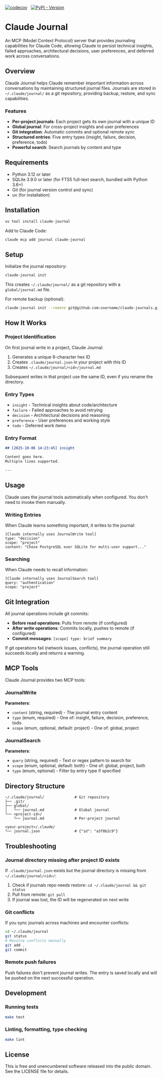 [![codecov](https://codecov.io/gh/Ch00k/claude-journal/graph/badge.svg?token=a8iDciRD0f)](https://codecov.io/gh/Ch00k/claude-journal) &nbsp;
[![PyPI - Version](https://img.shields.io/pypi/v/claude-journal)](https://pypi.org/project/claude-journal)

# Claude Journal

An MCP (Model Context Protocol) server that provides journaling capabilities for Claude Code, allowing Claude to persist
technical insights, failed approaches, architectural decisions, user preferences, and deferred work across
conversations.

## Overview

Claude Journal helps Claude remember important information across conversations by maintaining structured journal files.
Journals are stored in `~/.claude/journal/` as a git repository, providing backup, restore, and sync capabilities.

### Features

- **Per-project journals**: Each project gets its own journal with a unique ID
- **Global journal**: For cross-project insights and user preferences
- **Git integration**: Automatic commits and optional remote sync
- **Structured entries**: Five entry types (insight, failure, decision, preference, todo)
- **Powerful search**: Search journals by content and type

## Requirements

- Python 3.12 or later
- SQLite 3.9.0 or later (for FTS5 full-text search, bundled with Python 3.6+)
- Git (for journal version control and sync)
- uv (for installation)

## Installation

```bash
uv tool install claude-journal
```

Add to Claude Code:

```bash
claude mcp add journal claude-journal
```

## Setup

Initialize the journal repository:

```bash
claude-journal init
```

This creates `~/.claude/journal/` as a git repository with a `global/journal.md` file.

For remote backup (optional):

```bash
claude-journal init --remote git@github.com:username/claude-journals.git
```

## How It Works

### Project Identification

On first journal write in a project, Claude Journal:
1. Generates a unique 8-character hex ID
2. Creates `.claude/journal.json` in your project with this ID
3. Creates `~/.claude/journal/<id>/journal.md`

Subsequent writes in that project use the same ID, even if you rename the directory.

### Entry Types

- `insight` - Technical insights about code/architecture
- `failure` - Failed approaches to avoid retrying
- `decision` - Architectural decisions and reasoning
- `preference` - User preferences and working style
- `todo` - Deferred work items

### Entry Format

```markdown
## [2025-10-06 14:23:45] insight

Content goes here.
Multiple lines supported.

---
```

## Usage

Claude uses the journal tools automatically when configured. You don't need to invoke them manually.

### Writing Entries

When Claude learns something important, it writes to the journal:

```
[Claude internally uses JournalWrite tool]
type: "decision"
scope: "project"
content: "Chose PostgreSQL over SQLite for multi-user support..."
```

### Searching

When Claude needs to recall information:

```
[Claude internally uses JournalSearch tool]
query: "authentication"
scope: "project"
```

## Git Integration

All journal operations include git commits:

- **Before read operations**: Pulls from remote (if configured)
- **After write operations**: Commits locally, pushes to remote (if configured)
- **Commit messages**: `[scope] type: brief summary`

If git operations fail (network issues, conflicts), the journal operation still succeeds locally and returns a warning.

## MCP Tools

Claude Journal provides two MCP tools:

### JournalWrite

**Parameters**:
- `content` (string, required) - The journal entry content
- `type` (enum, required) - One of: insight, failure, decision, preference, todo
- `scope` (enum, optional, default: project) - One of: global, project

### JournalSearch

**Parameters**:
- `query` (string, required) - Text or regex pattern to search for
- `scope` (enum, optional, default: both) - One of: global, project, both
- `type` (enum, optional) - Filter by entry type if specified

## Directory Structure

```
~/.claude/journal/              # Git repository
├── .git/
├── global/
│   └── journal.md              # Global journal
└── <project-id>/
    └── journal.md              # Per-project journal

<your-project>/.claude/
└── journal.json                # {"id": "a3f8b2c9"}
```


## Troubleshooting

### Journal directory missing after project ID exists

If `.claude/journal.json` exists but the journal directory is missing from `~/.claude/journal/<id>/`:

1. Check if journals repo needs restore: `cd ~/.claude/journal && git status`
2. Pull from remote: `git pull`
3. If journal was lost, the ID will be regenerated on next write

### Git conflicts

If you sync journals across machines and encounter conflicts:

```bash
cd ~/.claude/journal
git status
# Resolve conflicts manually
git add .
git commit
```

### Remote push failures

Push failures don't prevent journal writes. The entry is saved locally and will be pushed on the next successful
operation.

## Development

### Running tests

```bash
make test
```

### Linting, formatting, type checking

```bash
make lint
```

## License

This is free and unencumbered software released into the public domain. See the LICENSE file for details.
